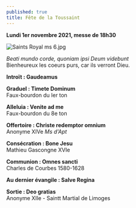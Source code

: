 ```yaml
---
published: true
title: Fête de la Toussaint
---
```

**Lundi 1er novembre 2021, messe de 18h30**  

![Saints Royal ms 6.jpg]({{site.baseurl}}/images/Saints%20Royal%20ms%206.jpg)

*Beati mundo corde, quoniam ipsi Deum videbunt*  
Bienheureux les coeurs purs, car ils verront Dieu.

**Introït : Gaudeamus**

**Graduel : Timete Dominum**  
Faux-bourdon du Ier ton

**Alleluia : Venite ad me**  
Faux-bourdon du 8e ton

**Offertoire : Christe redemptor omnium**  
Anonyme XIVe *Ms d'Apt*

**Consécration : Bone Jesu**  
Mathieu Gascongne XVIe

**Communion : Omnes sancti**  
Charles de Courbes 1580-1628

**Au dernier évangile : Salve Regina**

**Sortie : Deo gratias**  
Anonyme XIIe - Saintt Martial de Limoges
